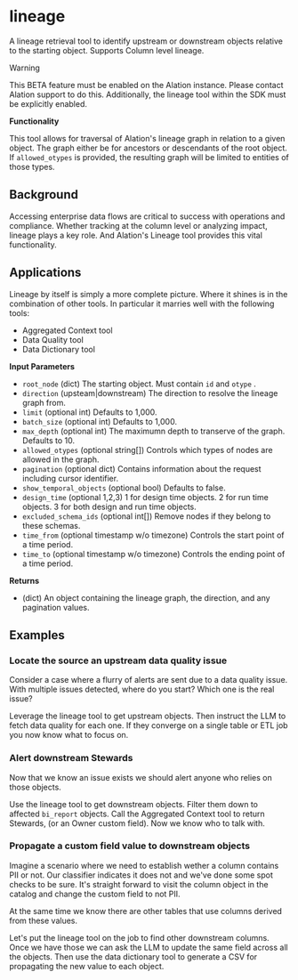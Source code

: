 # lineage

A lineage retrieval tool to identify upstream or downstream objects relative to the starting object. Supports Column level lineage.

> [!WARNING]
> This BETA feature must be enabled on the Alation instance.
> Please contact Alation support to do this.
> Additionally, the lineage tool within the SDK must be explicitly enabled.

**Functionality**

This tool allows for traversal of Alation's lineage graph in relation to a given object.
The graph either be for ancestors or descendants of the root object.
If `allowed_otypes` is provided, the resulting graph will be limited to entities of those types.

## Background
Accessing enterprise data flows are critical to success with operations and compliance.
Whether tracking at the column level or analyzing impact, lineage plays a key role. And Alation's Lineage tool provides this vital functionality.

## Applications

Lineage by itself is simply a more complete picture. Where it shines is in the combination of other tools. In particular it marries well with the following tools:

- Aggregated Context tool
- Data Quality tool
- Data Dictionary tool

**Input Parameters**

- ` root_node ` (dict) The starting object. Must contain ` id ` and ` otype ` .
- ` direction ` (upsteam\|downstream) The direction to resolve the lineage graph from.
- ` limit ` (optional int) Defaults to 1,000.
- ` batch_size ` (optional int) Defaults to 1,000.
- ` max_depth ` (optional int) The maximumn depth to transerve of the graph. Defaults to 10.
- ` allowed_otypes ` (optional string\[\]) Controls which types of nodes are allowed in the graph.
- ` pagination ` (optional dict) Contains information about the request including cursor identifier.
- ` show_temporal_objects ` (optional bool) Defaults to false.
- ` design_time ` (optional 1,2,3) 1 for design time objects. 2 for run time objects. 3 for both design and run time objects.
- ` excluded_schema_ids ` (optional int\[\]) Remove nodes if they belong to these schemas.
- ` time_from ` (optional timestamp w/o timezone) Controls the start point of a time period.
- ` time_to ` (optional timestamp w/o timezone) Controls the ending point of a time period.

**Returns**

- (dict) An object containing the lineage graph, the direction, and any pagination values.

## Examples

### Locate the source an upstream data quality issue

Consider a case where a flurry of alerts are sent due to a data quality issue. With multiple issues detected, where do you start? Which one is the real issue?

Leverage the lineage tool to get upstream objects. Then instruct the LLM to fetch data quality for each one. If they converge on a single table or ETL job you now know what to focus on.

### Alert downstream Stewards

Now that we know an issue exists we should alert anyone who relies on those objects.

Use the lineage tool to get downstream objects. Filter them down to affected `bi_report` objects. Call the Aggregated Context tool to return Stewards, (or an Owner custom field). Now we know who to talk with.

### Propagate a custom field value to downstream objects

Imagine a scenario where we need to establish wether a column contains PII or not. Our classifier indicates it does not and we've done some spot checks to be sure. It's straight forward to visit the column object in the catalog and change the custom field to not PII.

At the same time we know there are other tables that use columns derived from these values.

Let's put the lineage tool on the job to find other downstream columns. Once we have those we can ask the LLM to update the same field across all the objects. Then use the data dictionary tool to generate a CSV for propagating the new value to each object.


